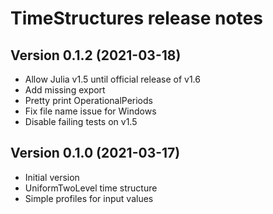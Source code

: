 TimeStructures release notes
===================================

Version 0.1.2 (2021-03-18)
--------------------------
* Allow Julia v1.5 until official release of v1.6
* Add missing export
* Pretty print OperationalPeriods
* Fix file name issue for Windows
* Disable failing tests on v1.5

Version 0.1.0 (2021-03-17)
--------------------------
* Initial version
* UniformTwoLevel time structure
* Simple profiles for input values